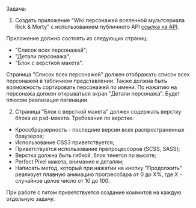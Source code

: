 Задача:

1. Создать приложение “Wiki персонажей вселенной мультсериала Rick & Morty” с использованием публичного API
   <a href="https://rickandmortyapi.com/documentation/#get-all-characters">ссылка на API</a>.

Приложение должно состоять из следующих страниц:

<ul>
    <li>"Список всех персонажей";</li>
    <li>"Детали персонажа";</li>
    <li>"Блок с версткой макета".</li>
</ul>

Страница "Список всех персонажей" должен отображать список всех персонажей в табличном представлении. Также должна быть возможность сортировать персонажей по имени. По нажатию на персонажа должен открываться экран "Детали персонажа". Будет плюсом реализация пагинации.

2. Страница "Блок с версткой макета" должен содержать верстку блока из psd-макета.
Требования по верстке:
 <ul>
    <li>Кроссбраузерность - последние версии всех распространенных браузеров;</li>
    <li>Использование CSS3 приветствуется;</li>
    <li>Приветствуется использование препроцессоров (SCSS, SASS);</li>
    <li>Верстка должна быть гибкой, блок тянется по высоте;</li>
    <li>Perfect Pixel макета, внимание к деталям;</li>
    <li>Написать метод, который при нажатии на кнопку "Продолжить" реализует плавную анимацию прогрессбара от 0 до X%, где Х - случайное целое число от 10 до 100.</li>
</ul>

При работе с гитом приветствуется создание коммитов на каждую отдельную задачу.
